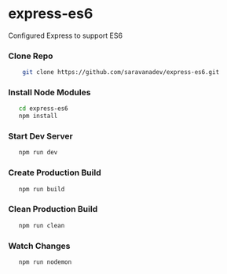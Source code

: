# express-es6
Configured Express to support ES6

### Clone Repo
```sh
    git clone https://github.com/saravanadev/express-es6.git
```

### Install Node Modules

```sh
   cd express-es6
   npm install
```

### Start Dev Server
```sh
   npm run dev
```

### Create Production  Build
```sh
   npm run build
```

### Clean Production Build
```sh
   npm run clean
```

### Watch Changes
```sh
   npm run nodemon
```
